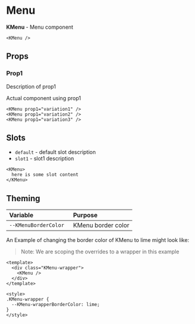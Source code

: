 
# Menu

**KMenu** - Menu component

<KMenu :items="[{ title: 'Updated', itemType: 'String', value:'Title1' },
{ title: 'Created', itemType: 'Number', value:'Title2'  },
{ title: 'Name and description', itemType: 'Number', value:'Title3'  },
{ title: 'Status', itemType: 'Number', value:'Title4'  }]" />
```vue
<KMenu />
```

## Props
### Prop1
Description of prop1

Actual component using prop1
<KMenu />

```vue
<KMenu prop1="variation1" />
<KMenu prop1="variation2" />
<KMenu prop1="variation3" />
```

## Slots
- `default` - default slot description
- `slot1` - slot1 description

```vue
<KMenu>
  here is some slot content
</KMenu>
```

## Theming
| Variable | Purpose
|:-------- |:-------
| `--KMenuBorderColor `| KMenu border color


An Example of changing the border color of KMenu to lime might look 
like:

> Note: We are scoping the overrides to a wrapper in this example

<template>
  <div class="KMenu-wrapper">
    <KMenu />
  </div>
</template>

```vue
<template>
  <div class="KMenu-wrapper">
    <KMenu />
  </div>
</template>

<style>
.KMenu-wrapper {
  --KMenu-wrapperBorderColor: lime;
}
</style>
```

<style lang="scss">
.KMenu-wrapper {
  --KMenu-wrapperBorderColor: lime;
}
</style>
